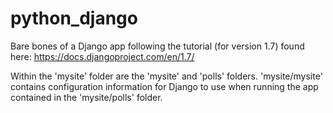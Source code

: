 # python_django

Bare bones of a Django app following the tutorial (for version 1.7) found here: https://docs.djangoproject.com/en/1.7/

Within the 'mysite' folder are the 'mysite' and 'polls' folders. 'mysite/mysite' contains configuration information for Django to use when running the app contained in the 'mysite/polls' folder.
